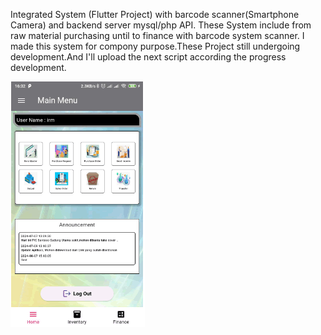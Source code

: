Integrated System (Flutter Project) with barcode scanner(Smartphone Camera) and backend server mysql/php API.
These System include from raw material purchasing until to finance with barcode system scanner.
I made this system for compony purpose.These Project still undergoing development.And I'll upload the next script according the progress development.

![alt text](https://github.com/irawanmurjayanto/integratedsystem/blob/main/imagesrdm/mainmenu.gif?raw=true)

